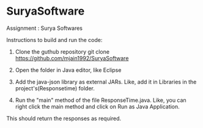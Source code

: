 # SuryaSoftware
Assignment : Surya Softwares

Instructions to build and run the code:

1) Clone the guthub repository
git clone https://github.com/mjain1992/SuryaSoftware 

2) Open the folder in Java editor, like  Eclipse

3) Add the java-json library as external JARs.
Like, add it in Libraries in the project's(Responsetime) folder.

4) Run the "main" method of the file ResponseTime.java.
Like, you can right click the main method and click on Run as Java Application.

This should return the responses as required.